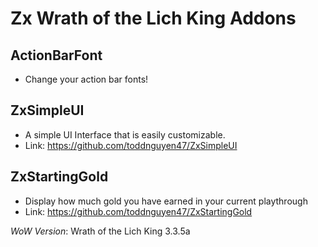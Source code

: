 # Zx Wrath of the Lich King Addons

## ActionBarFont

- Change your action bar fonts!

## ZxSimpleUI

- A simple UI Interface that is easily customizable.
- Link: https://github.com/toddnguyen47/ZxSimpleUI

## ZxStartingGold

- Display how much gold you have earned in your current playthrough
- Link: https://github.com/toddnguyen47/ZxStartingGold

_WoW Version_: Wrath of the Lich King 3.3.5a
